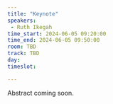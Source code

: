 ```yaml
---
title: "Keynote"
speakers:
 - Ruth Ikegah
time_start: 2024-06-05 09:20:00
time_end: 2024-06-05 09:50:00
room: TBD
track: TBD
day: 
timeslot: 

---
```


Abstract coming soon.